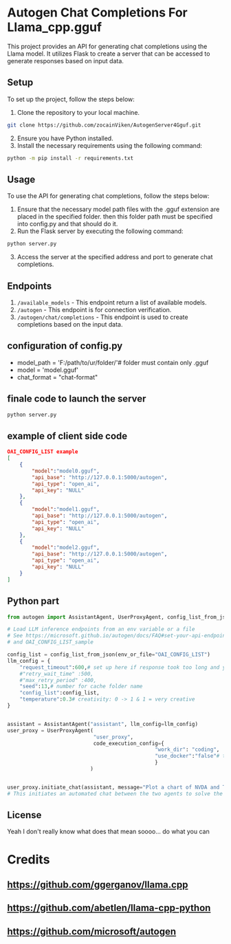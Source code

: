 # Autogen Chat Completions For Llama_cpp.gguf

This project provides an API for generating chat completions using the Llama model. It utilizes Flask to create a server that can be accessed to generate responses based on input data.

## Setup

To set up the project, follow the steps below:

1. Clone the repository to your local machine.

```bash
git clone https://github.com/zocainViken/AutogenServer4Gguf.git
```

2. Ensure you have Python installed.
3. Install the necessary requirements using the following command:

```bash
python -m pip install -r requirements.txt
```


## Usage

To use the API for generating chat completions, follow the steps below:

1. Ensure that the necessary model path files with the .gguf extension are placed in the specified folder.
then this folder path must be specified into config.py and that should do it.
2. Run the Flask server by executing the following command:

```bash
python server.py
```


3. Access the server at the specified address and port to generate chat completions.

## Endpoints

1. `/available_models` - This endpoint return a list of available models.
2. `/autogen` - This endpoint is for connection verification.
3. `/autogen/chat/completions` - This endpoint is used to create completions based on the input data.


## configuration of config.py
- model_path = 'F:/path/to/ur/folder/'# folder must contain only .gguf
- model = 'model.gguf'
- chat_format = "chat-format"

## finale code to launch the server

```bash
python server.py
```
## example of client side code
```json
OAI_CONFIG_LIST example
[
    {
        "model":"model0.gguf",
        "api_base": "http://127.0.0.1:5000/autogen",
        "api_type": "open_ai",
        "api_key": "NULL"
    },
    {
        "model":"model1.gguf",
        "api_base": "http://127.0.0.1:5000/autogen",
        "api_type": "open_ai",
        "api_key": "NULL"
    },
    {
        "model":"model2.gguf",
        "api_base": "http://127.0.0.1:5000/autogen",
        "api_type": "open_ai",
        "api_key": "NULL"
    }
]
```


## Python part 
```python
from autogen import AssistantAgent, UserProxyAgent, config_list_from_json

# Load LLM inference endpoints from an env variable or a file
# See https://microsoft.github.io/autogen/docs/FAQ#set-your-api-endpoints
# and OAI_CONFIG_LIST_sample

config_list = config_list_from_json(env_or_file="OAI_CONFIG_LIST")
llm_config = {
    "request_timeout":600,# set up here if response took too long and you got some errorn but 600 seems to be fair
    #"retry_wait_time" :500,
    #"max_retry_period" :400,
    "seed":13,# number for cache folder name
    "config_list":config_list,
    "temperature":0.3# creativity: 0 -> 1 & 1 = very creative 
}


assistant = AssistantAgent("assistant", llm_config=llm_config)
user_proxy = UserProxyAgent(
                            "user_proxy",
                            code_execution_config={
                                                "work_dir": "coding",
                                                "use_docker":"false"# to avoid some error because the code won't launc| true is default value
                                                }
                           )


user_proxy.initiate_chat(assistant, message="Plot a chart of NVDA and TESLA stock price change YTD.")
# This initiates an automated chat between the two agents to solve the task
```

## License

Yeah I don't really know what does that mean soooo...
do what you can



# Credits
## https://github.com/ggerganov/llama.cpp
## https://github.com/abetlen/llama-cpp-python
## https://github.com/microsoft/autogen
